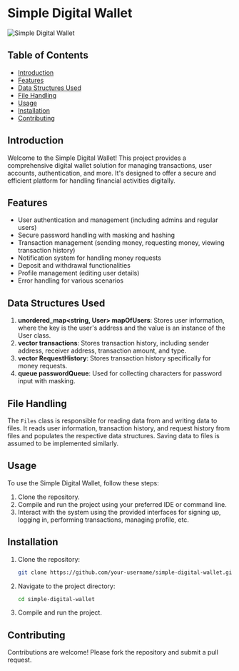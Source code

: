 # Simple Digital Wallet

![Simple Digital Wallet](DigitalWallet_bg.png)

## Table of Contents

- [Introduction](#introduction)
- [Features](#features)
- [Data Structures Used](#data-structures-used)
- [File Handling](#file-handling)
- [Usage](#usage)
- [Installation](#installation)
- [Contributing](#contributing)

## Introduction

Welcome to the Simple Digital Wallet! This project provides a comprehensive digital wallet solution for managing transactions, user accounts, authentication, and more. It's designed to offer a secure and efficient platform for handling financial activities digitally.

## Features

- User authentication and management (including admins and regular users)
- Secure password handling with masking and hashing
- Transaction management (sending money, requesting money, viewing transaction history)
- Notification system for handling money requests
- Deposit and withdrawal functionalities
- Profile management (editing user details)
- Error handling for various scenarios

## Data Structures Used

1. **unordered_map<string, User> mapOfUsers**: Stores user information, where the key is the user's address and the value is an instance of the User class.
2. **vector<Transaction> transactions**: Stores transaction history, including sender address, receiver address, transaction amount, and type.
3. **vector<Transaction> RequestHistory**: Stores transaction history specifically for money requests.
4. **queue<char> passwordQueue**: Used for collecting characters for password input with masking.

## File Handling

The `Files` class is responsible for reading data from and writing data to files. It reads user information, transaction history, and request history from files and populates the respective data structures. Saving data to files is assumed to be implemented similarly.

## Usage

To use the Simple Digital Wallet, follow these steps:

1. Clone the repository.
2. Compile and run the project using your preferred IDE or command line.
3. Interact with the system using the provided interfaces for signing up, logging in, performing transactions, managing profile, etc.

## Installation

1. Clone the repository:
    ```bash
    git clone https://github.com/your-username/simple-digital-wallet.git
    ```
2. Navigate to the project directory:
    ```bash
    cd simple-digital-wallet
    ```
3. Compile and run the project.

## Contributing

Contributions are welcome! Please fork the repository and submit a pull request.
